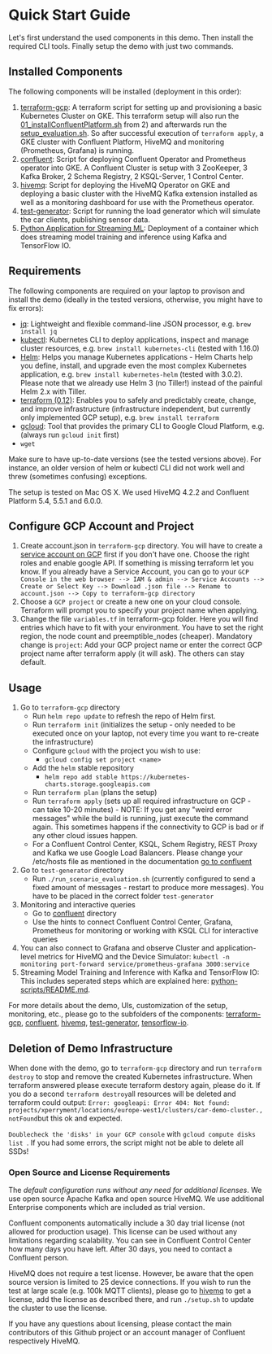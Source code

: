 # Quick Start Guide

Let's first understand the used components in this demo. Then install the required CLI tools. Finally setup the demo with just two commands.

## Installed Components

The following components will be installed (deployment in this order):

1) [terraform-gcp](terraform-gcp): A terraform script for setting up and provisioning a basic Kubernetes Cluster on GKE. This terraform setup will also run the [01_installConfluentPlatform.sh](confluent/01_installConfluentPlatform.sh) from 2) and afterwards run the [setup_evaluation.sh](hivemq/setup_evaluation.sh). So after successful execution of `terraform apply`, a GKE cluster with Confluent Platform, HiveMQ and monitoring (Prometheus, Grafana) is running.
2) [confluent](confluent): Script for deploying Confluent Operator and Prometheus operator into GKE. A Confluent Cluster is setup with 3 ZooKeeper, 3 Kafka Broker, 2 Schema Registry, 2 KSQL-Server, 1 Control Center.
3) [hivemq](hivemq): Script for deploying the HiveMQ Operator on GKE and deploying a basic cluster with the HiveMQ Kafka extension installed as well as a monitoring dashboard for use with the Prometheus operator.
4) [test-generator](test-generator): Script for running the load generator which will simulate the car clients, publishing sensor data.
5) [Python Application for Streaming ML](../python-scripts/README.md): Deployment of a container which does streaming model training and inference using Kafka and TensorFlow IO.  

## Requirements

The following components are required on your laptop to provison and install the demo (ideally in the tested versions, otherwise, you might have to fix errors):

* [jq](https://stedolan.github.io/jq/): Lightweight and flexible command-line JSON processor,  e.g. `brew install jq`
* [kubectl](https://kubernetes.io/docs/tasks/tools/install-kubectl/): Kubernetes CLI to deploy applications, inspect and manage cluster resources,  e.g. `brew install kubernetes-cli` (tested with 1.16.0)
* [Helm](https://helm.sh/): Helps you manage Kubernetes applications - Helm Charts help you define, install, and upgrade even the most complex Kubernetes application, e.g. `brew install kubernetes-helm` (tested with 3.0.2). Please note that we already use Helm 3 (no Tiller!) instead of the painful Helm 2.x with Tiller.
* [terraform (0.12)](https://www.terraform.io/downloads.html): Enables you to safely and predictably create, change, and improve infrastructure (infrastructure independent, but currently only implemented GCP setup), e.g. `brew install terraform`
* [gcloud](https://cloud.google.com/sdk/docs/quickstart-macos): Tool that provides the primary CLI to Google Cloud Platform, e.g.  (always run `gcloud init` first)
* `wget`

Make sure to have up-to-date versions (see the tested versions above). For instance, an older version of helm or kubectl CLI did not work well and threw (sometimes confusing) exceptions.

The setup is tested on Mac OS X. We used HiveMQ 4.2.2 and Confluent Platform 5.4, 5.5.1 and 6.0.0.

## Configure GCP Account and Project

1) Create account.json in `terraform-gcp` directory. You will have to create a [service account on GCP](https://cloud.google.com/iam/docs/creating-managing-service-account-keys) first if you don't have one. Choose the right roles and enable google API. If something is missing terraform let you know. If you already have a Service Account, you can go to your `GCP Console in the web browser --> IAM & admin --> Service Accounts --> Create or Select Key --> Download .json file --> Rename to account.json --> Copy to terraform-gcp directory`
2) Choose a `GCP project` or create a new one on your cloud console. Terraform will prompt you to specify your project name when applying.
3) Change the file `variables.tf` in terraform-gcp folder. Here you will find entries which have to fit with your environment. You have to set the right region, the node count and preemptible_nodes (cheaper). Mandatory change is `project`: Add your GCP project name or enter the correct GCP project name after terraform apply (it will ask). The others can stay default.

## Usage

1. Go to `terraform-gcp` directory
    * Run `helm repo update` to refresh the repo of Helm first.
    * Run `terraform init` (initializes the setup - only needed to be executed once on your laptop, not every time you want to re-create the infrastructure)
    * Configure `gcloud` with the project you wish to use:
      * `gcloud config set project <name>`
    * Add the `helm` stable repository
      * `helm repo add stable https://kubernetes-charts.storage.googleapis.com`
    * Run `terraform plan` (plans the setup)
    * Run `terraform apply` (sets up all required infrastructure on GCP - can take 10-20 minutes) - NOTE: If you get any "weird error messages" while the build is running, just execute the command again. This sometimes happens if the connectivity to GCP is bad or if any other cloud issues happen.
    * For a Confluent Control Center, KSQL, Schem Registry, REST Proxy and Kafka we use Google Load Balancers. Please change your /etc/hosts file as mentioned in the documentation [go to confluent](confluent/README.md)
2. Go to `test-generator` directory
    * Run `./run_scenario_evaluation.sh` (currently configured to send a fixed amount of messages - restart to produce more messages). You have to be placed in the correct folder `test-generator`
3. Monitoring and interactive queries
    * Go to [confluent](confluent) directory
    * Use the hints to connect Confluent Control Center, Grafana, Prometheus for monitoring or working with KSQL CLI for interactive queries
4. You can also connect to Grafana and observe Cluster and application-level metrics for HiveMQ and the Device Simulator: `kubectl -n monitoring port-forward service/prometheus-grafana 3000:service`
5. Streaming Model Training and Inference with Kafka and TensorFlow IO: This includes seperated steps which are explained here: [python-scripts/README.md](../python-scripts/README.md).

For more details about the demo, UIs, customization of the setup, monitoring, etc., please go to the subfolders of the components: [terraform-gcp](terraform-gcp), [confluent](confluent), [hivemq](hivemq), [test-generator](test-generator), [tensorflow-io](python-scripts/README.md).

## Deletion of Demo Infrastructure

When done with the demo, go to `terraform-gcp` directory and run `terraform destroy` to stop and remove the created Kubernetes infrastructure. 
When terraform answered please execute terraform destory again, please do it. If you do a second `terraform destroy`all resources will be deleted and terraform could output: `Error: googleapi: Error 404: Not found: projects/xperryment/locations/europe-west1/clusters/car-demo-cluster., notFound`but this ok and expected.

`Doublecheck the 'disks' in your GCP console` with `gcloud compute disks list `. If you had some errors, the script might not be able to delete all SSDs!

### Open Source and License Requirements

The *default configuration runs without any need for additional licenses*. We use open source Apache Kafka and open source HiveMQ. We use additional Enterprise components which are included as trial version.

Confluent components automatically include a 30 day trial license (not allowed for production usage). This license can be used without any limitations regarding scalability. You can see in Confluent Control Center how many days you have left. After 30 days, you need to contact a Confluent person.

HiveMQ does not require a test license. However, be aware that the open source version is limited to 25 device connections. If you wish to run the test at large scale (e.g. 100k MQTT clients), please go to [hivemq](hivemq) to get a license, add the license as described there, and run `./setup.sh` to update the cluster to use the license.

If you have any questions about licensing, please contact the main contributors of this Github project or an account manager of Confluent respectively HiveMQ.

